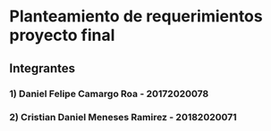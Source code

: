 # Planteamiento de requerimientos proyecto final

## Integrantes
### 1) Daniel Felipe Camargo Roa - 20172020078
### 2) Cristian Daniel Meneses Ramirez - 20182020071
